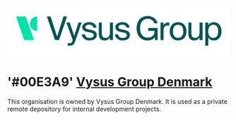![V](https://github.com/Vysus-Group-Denmark/.github/blob/main/VG-logo-5000px_wide.png?raw=true)

# '#00E3A9' [Vysus Group Denmark](https://www.vysus.com/)
This organisation is owned by Vysus Group Denmark. It is used as a private remote depository for internal development projects.
